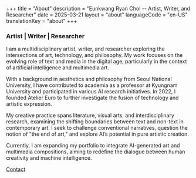 +++
title = "About"
description = "Eunkwang Ryan Choi -- Artist, Writer, and Researcher"
date = 2025-03-21
layout = "about"
languageCode = "en-US"
translationKey = "about"
+++

### Artist | Writer | Researcher

I am a multidisciplinary artist, writer, and researcher exploring the intersections of art, technology, and philosophy. My work focuses on the evolving role of text and media in the digital age, particularly in the context of artificial intelligence and multimedia art.

With a background in aesthetics and philosophy from Seoul National University, I have contributed to academia as a professor at Kyungnam University and participated in various AI research initiatives. In 2022, I founded Atelier Euro to further investigate the fusion of technology and artistic expression.

My creative practice spans literature, visual arts, and interdisciplinary research, examining the shifting boundaries between text and non-text in contemporary art. I seek to challenge conventional narratives, question the notion of "the end of art," and explore AI’s potential in pure artistic creation.

Currently, I am expanding my portfolio to integrate AI-generated art and multimedia compositions, aiming to redefine the dialogue between human creativity and machine intelligence.

<a href="https://contact.eunkwangchoi.com" target="_blank" onclick="var width = 1200; var height = 800; var left = (screen.width - width) / 2; var top = (screen.height - height) / 2; if (screen.width > 768) { window.open(this.href, '_blank', 'width=' + width + ',height=' + height + ',top=' + top + ',left=' + left); } else { window.open(this.href, '_blank'); } return false;">
    Contact
</a>